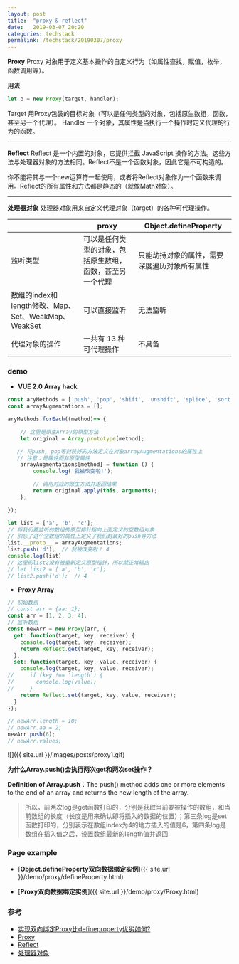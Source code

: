 ```yaml
---
layout: post
title:  "proxy & reflect"
date:   2019-03-07 20:20
categories: techstack
permalink: /techstack/20190307/proxy
---
```


**Proxy**
Proxy 对象用于定义基本操作的自定义行为（如属性查找，赋值，枚举，函数调用等）。

**用法**

```javascript
let p = new Proxy(target, handler);
```

Target
	用Proxy包装的目标对象（可以是任何类型的对象，包括原生数组，函数，甚至另一个代理）。
Handler
	一个对象，其属性是当执行一个操作时定义代理的行为的函数。

* * *

**Reflect**
Reflect 是一个内置的对象，它提供拦截 JavaScript 操作的方法。这些方法与处理器对象的方法相同。Reflect不是一个函数对象，因此它是不可构造的。

你不能将其与一个new运算符一起使用，或者将Reflect对象作为一个函数来调用。Reflect的所有属性和方法都是静态的（就像Math对象）。

* * *

**处理器对象**
处理器对象用来自定义代理对象（target）的各种可代理操作。

|                                           | proxy                        | Object.defineProperty  |
| ----------------------------------------- | ---------------------------- | ---------------------- |
| 监听类型                                      | 可以是任何类型的对象，包括原生数组，函数，甚至另一个代理 | 只能劫持对象的属性，需要深度遍历对象所有属性 |
| 数组的index和length修改、Map、Set、WeakMap、WeakSet | 可以直接监听                       | 无法监听                   |
| 代理对象的操作                                   | 一共有 13 种可代理操作                | 不具备                    |

### demo

-   **VUE 2.0 Array hack**

```javascript
const aryMethods = ['push', 'pop', 'shift', 'unshift', 'splice', 'sort', 'reverse'];
const arrayAugmentations = [];

aryMethods.forEach((method)=> {

    // 这里是原生Array的原型方法
    let original = Array.prototype[method];

   // 将push, pop等封装好的方法定义在对象arrayAugmentations的属性上
   // 注意：是属性而非原型属性
    arrayAugmentations[method] = function () {
        console.log('我被改变啦!');

        // 调用对应的原生方法并返回结果
        return original.apply(this, arguments);
    };

});

let list = ['a', 'b', 'c'];
// 将我们要监听的数组的原型指针指向上面定义的空数组对象
// 别忘了这个空数组的属性上定义了我们封装好的push等方法
list.__proto__ = arrayAugmentations;
list.push('d');  // 我被改变啦！ 4
console.log(list)
// 这里的list2没有被重新定义原型指针，所以就正常输出
// let list2 = ['a', 'b', 'c'];
// list2.push('d');  // 4
```

-   **Proxy Array**

```javascript
// 初始数组
// const arr = {aa: 1};
const arr = [1, 2, 3, 4];
// 监听数组
const newArr = new Proxy(arr, {
  get: function(target, key, receiver) {
    console.log(target, key, receiver);
    return Reflect.get(target, key, receiver);
  },
  set: function(target, key, value, receiver) {
    console.log(target, key, value, receiver);
//     if (key !== 'length') {
//       console.log(value);
//     }
    return Reflect.set(target, key, value, receiver);
  }
});

// newArr.length = 10;
// newArr.aa = 2;
newArr.push(6);
// newArr.values;
```

!\[]({{ site.url }}/images/posts/proxy1.gif)

**为什么Array.push()会执行两次get和两次set操作？**

**Definition of Array.push**：The push() method adds one or more elements to the end of an array and returns the new length of the array.
> 所以，前两次log是get函数打印的，分别是获取当前要被操作的数组，和当前数组的长度（长度是用来确认即将插入的数据的位置）；第三条log是set函数打印的，分别表示在数组index为4的地方插入的值是6，第四条log是数组在插入值之后，设置数组最新的length值并返回

### Page example

-   [**Object.defineProperty双向数据绑定实例**]({{ site.url }}/demo/proxy/defineProperty.html)

-   [**Proxy双向数据绑定实例**]({{ site.url }}/demo/proxy/Proxy.html)


### 参考

-   [实现双向绑定Proxy比defineproperty优劣如何?](https://juejin.im/post/5acd0c8a6fb9a028da7cdfaf)
-   [Proxy](https://developer.mozilla.org/zh-CN/docs/Web/JavaScript/Reference/Global_Objects/Proxy)
-   [Reflect](https://developer.mozilla.org/zh-CN/docs/Web/JavaScript/Reference/Global_Objects/Reflect)
-   [处理器对象](https://developer.mozilla.org/zh-CN/docs/Web/JavaScript/Reference/Global_Objects/Proxy/handler)
